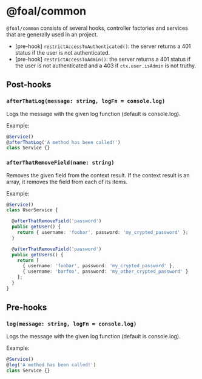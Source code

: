 # @foal/common

`@foal/common` consists of several hooks, controller factories and services that are generally used in an project.

- [pre-hook] `restrictAccessToAuthenticated()`: the server returns a 401 status if the user is not authenticated.
- [pre-hook] `restrictAccessToAdmin()`: the server returns a 401 status if the user is not authenticated and a 403 if `ctx.user.isAdmin` is not truthy.

## Post-hooks

### `afterThatLog(message: string, logFn = console.log)`

Logs the message with the given log function (default is console.log).

Example:
```typescript
@Service()
@afterThatLog('A method has been called!')
class Service {}
```

### `afterThatRemoveField(name: string)`

Removes the given field from the context result. If the context result is an array, it removes the field from each of its items.

Example:
```typescript
@Service()
class UserService {

  @afterThatRemoveField('password')
  public getUser() {
    return { username: 'foobar', password: 'my_crypted_password' };
  }

  @afterThatRemoveField('password')
  public getUsers() {
    return [
      { username: 'foobar', password: 'my_crypted_password' },
      { username: 'barfoo', password: 'my_other_crypted_password' }
    ];
  }
}
```

## Pre-hooks

### `log(message: string, logFn = console.log)`

Logs the message with the given log function (default is console.log).

Example:
```typescript
@Service()
@log('A method has been called!')
class Service {}
```